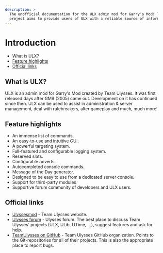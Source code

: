 ```yaml
---
description: >
  The unofficial documentation for the ULX admin mod for Garry’s Mod! This
  project aims to provide users of ULX with a reliable source of information.
---
```

# Introduction

- [What is ULX?](#what-is-ulx)
- [Feature highlights](#feature-highlights)
- [Official links](#official-links)

<a name="what-is-ulx"></a>
## What is ULX?

ULX is an admin mod for Garry's Mod created by Team Ulysses. It was first released days after GM9 (2005) came out. Development on it has continued since then. ULX can be used to assist in administration & server management, deal with rulebreakers, alter gameplay and much, much more!

<a name="feature-highlights"></a>
## Feature highlights

- An immense list of commands.
- An easy-to-use and intuitive GUI.
- A powerful targeting system.
- Full-featured and configurable logging system.
- Reserved slots.
- Configurable adverts.
- Autocompleted console commands.
- Message of the Day generator.
- Designed to be easy to use from a dedicated server console.
- Support for third-party modules.
- Supportive forum community of developers and ULX users.

<a name="official-links"></a>
## Official links

- [Ulyssesmod](https://ulyssesmod.net) - Team Ulysses website.
- [Ulysses forum](https://forums.ulyssesmod.net) - Ulysses forum. The best place to discuss Team Ulysses' projects (ULX, ULib, UTime, …), suggest features and ask for help.
- [TeamUlysses on GitHub](https://github.com/TeamUlysses) - Team Ulysses GitHub organization. Points to the Git-repositories for all of their projects. This is also the appropriate place to report bugs.
